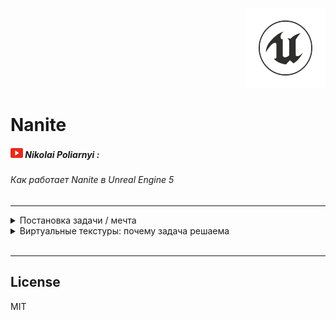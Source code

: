 <p align="right">
	<img src="resources/pictures/UnrealEngine-128x128.png" alt="Unreal Engine">
</p>

# Nanite

##### ![image](resources/pictures/Youtube-20x16.png) Nikolai Poliarnyi :
###### *Как работает Nanite в Unreal Engine 5*
- - -

<details>

<summary>Постановка задачи / мечта</summary>

|  | Кино | Игры|
|:------|:------:|:------:|
| Отрисовка | Offline | Realtime ${1\over 60}$ |
| Скорость обработки | Высокое качество | Бюджет качества |
| Подготовка ассетов | **Оригинал** | **Упрощаем assets** |

> Боль игр: Упрощение assets
>> * Время людей
>> * Специфика задачи
>> * Деньги

> Боль кино: Отрисовка
>> * Не хочется долго ждать результата

##### Хотим отдать задачу «упрощение assets» движку Unreal Engine, чтобы удовлетворить все запросы

<br />

</details>

[//]: # (--- Следующая вкладка ---)

<details>

<summary>Виртуальные текстуры: почему задача решаема</summary>

#### Id Tech
###### Компания, разработавшая популярные игры, засчет технологического прорыва:
> Doom, Quake, <ins>Rage</ins>

###### Они и придумали виртуальные текстуры (ранее назывались Mega Texture, прижилось Virtual Texture)

<br />

###### Пример: 
###### Есть тяжелая по тем меркам текстура ландшафта 16к х 16к
> ! Не влезает в память видеокарты (VRAM)
> ! Нужно перерисовывать большой обьем

<details>

<summary>Highmap resolution №1</summary>

![image](resources/pictures/HighResolutionN1-581x430.png)

</details>

<br />

###### * Если объект находится далеко, он может быть не виден персонажу или являться одним пикселем
###### Напрашивается разделить ландшафт на окрестности
> Рядом с персонажем оригинальное качество
> По удалению от него уменьшать разрешение

<details>

<summary>Highmap resolution №2</summary>

![image](resources/pictures/HighResolutionN2-559x396.png)

</details>

<br />

</details>

<br />

[//]: # (--- Следующая вкладка ---)

- - -

## License

MIT

[//]: # (Created on 23/12/2023)
[//]: # (By furokl)